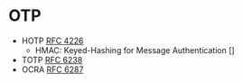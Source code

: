 # OTP

- HOTP [RFC 4226](https://datatracker.ietf.org/doc/html/rfc4226)
    - HMAC: Keyed-Hashing for Message Authentication []
- TOTP [RFC 6238](https://datatracker.ietf.org/doc/html/rfc6238)
- OCRA [RFC 6287](https://datatracker.ietf.org/doc/html/rfc6287)